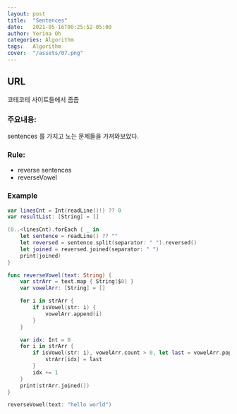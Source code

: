 ```yaml
---
layout: post
title:  "Sentences"
date:   2021-05-16T00:25:52-05:00
author: Yerina Oh
categories: Algorithm
tags:	Algorithm
cover:  "/assets/07.png"
---
```


## URL
코테코테 사이트들에서 줍줍

### 주요내용: 
sentences 를 가지고 노는 문제들을 가져와보았다.

### Rule:
- reverse sentences
- reverseVowel

### Example


```swift
var linesCnt = Int(readLine()!) ?? 0
var resultList: [String] = []

(0..<linesCnt).forEach { _ in
    let sentence = readLine() ?? ""
    let reversed = sentence.split(separator: " ").reversed()
    let joined = reversed.joined(separator: " ")
    print(joined)
}
```
```swift
func reverseVowel(text: String) {
    var strArr = text.map { String($0) }
    var vowelArr: [String] = []

    for i in strArr {
        if isVowel(str: i) {
            vowelArr.append(i)
        }
    }

    var idx: Int = 0
    for i in strArr {
        if isVowel(str: i), vowelArr.count > 0, let last = vowelArr.popLast() {
            strArr[idx] = last
        }
        idx += 1
    }
    print(strArr.joined())
}

reverseVowel(text: "hello world")
```